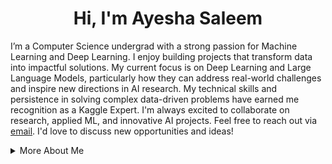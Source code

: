 <div align="center">
<h1> <strong>Hi, I'm Ayesha Saleem</strong> </h1> 
</div> 

I’m a Computer Science undergrad with a strong passion for Machine Learning and Deep Learning. I enjoy building projects that transform data into impactful solutions. My current focus is on Deep Learning and Large Language Models, particularly how they can address real-world challenges and inspire new directions in AI research. My technical skills and persistence in solving complex data-driven problems have earned me recognition as a Kaggle Expert. I'm always excited to collaborate on research, applied ML, and innovative AI projects. Feel free to reach out via [email](mailto:ayeshasaleem853@gmail.com). I'd love to discuss new opportunities and ideas!

<details>
<summary>More About Me</summary>
<br>
  
**Recent Projects:**

- [Psycholinguistic and Emotion-Centric Analysis of Mental Health Text: An Exploratory Study of Discriminative Linguistic Markers](https://github.com/aysh34/Psycholinguistic-Patterns-and-Emotional-Markers-in-Mental-Health)
- [Parkinson's Disease Detection via Speech Analysis](https://github.com/aysh34/Parkinsons-Disease-Detection) 
- [Breast Cancer Detection Using Machine Learning](https://github.com/aysh34/OncoPredict-AI)

**Technical Skills:** Python, TensorFlow, PyTorch, Scikit-learn, Pandas, NumPy, Flask, Streamlit, SQL, Git, Docker, Matplotlib, Plotly

**Research Interests:** Deep Learning, Reinforcement Learning, Computer Vision, Healthcare AI

  
<img src="http://github-profile-summary-cards.vercel.app/api/cards/profile-details?username=aysh34&theme=yeblu" />

</details>
